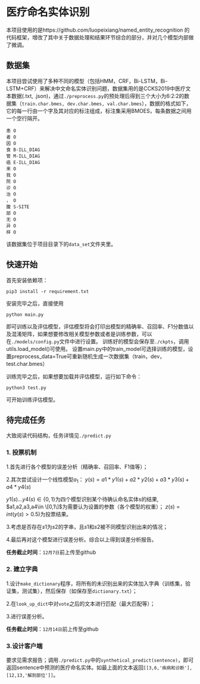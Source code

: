 # 医疗命名实体识别



本项目使用的是https://github.com/luopeixiang/named_entity_recognition 的代码框架，增改了其中关于数据处理和结果环节综合的部分，并对几个模型内部做了微调。

## 数据集

本项目尝试使用了多种不同的模型（包括HMM，CRF，Bi-LSTM，Bi-LSTM+CRF）来解决中文命名实体识别问题，数据集用的是CCKS2019中医疗文本数据(.txt, .json)，通过`./preprocess.py`的预处理后得到三个大小为6:2:2的数据集（`train.char.bmes, dev.char.bmes, val.char.bmes`），数据的格式如下，它的每一行由一个字及其对应的标注组成，标注集采用BMOES，每条数据之间用一个空行隔开。

```
患 O
者 O
因 O
食 B-ILL_DIAG
管 M-ILL_DIAG
癌 E-ILL_DIAG
来 O
我 O
院 O
诊 O
治 O
， O
腹 S-SITE
部 O
无 O
异 O
样 O
```

该数据集位于项目目录下的`data_set`文件夹里。

## 快速开始

首先安装依赖项：
```
pip3 install -r requirement.txt
```
安装完毕之后，直接使用
```
python main.py
```
即可训练以及评估模型，评估模型将会打印出模型的精确率、召回率、F1分数值以及混淆矩阵，如果想要修改相关模型参数或者是训练参数，可以在`./models/config.py`文件中进行设置。
训练好的模型会保存至`./ckpts`，调用utils.load_model()可使用。
设置main.py中的train_model可选择训练的模型，设置preprocess_data=True可重新随机生成一次数据集（train，dev，test.char.bmes）

训练完毕之后，如果想要加载并评估模型，运行如下命令：

```shell
python3 test.py
```


可开始训练评估模型。


## 待完成任务
大致阅读代码结构，任务详情见`./predict.py`
### 1. 投票机制
1.首先进行各个模型的误差分析（精确率、召回率、F1值等）；

2.其次尝试设计一个线性模型$a_1$：
$y(s) = a1*y1(s) + a2*y2(s) + a3*y3(s) + a4*y4(s)$

$y1(s)...y4(s)\in \{0,1\}$为四个模型识别某个待确认命名实体s的结果,
$a1,a2,a3,a4\in \[0,1\]$为需要认为设置的参数（各个模型的权重）；
$z(s) = int(y(s) > 0.5)$为投票结果。

3.考虑是否存在$s1$为$s2$的字串，且$s1$和$s2$被不同模型识别出来的情况；

4.最后再对这个模型进行误差分析。综合以上得到误差分析报告。

**任务截止时间**：`12月7日`前上传至github

### 2. 建立字典
1.设计`make_dictionary`程序，将所有的未识别出来的实体加入字典（训练集，验证集，测试集），然后保存（如保存至`dictionary.txt`）；

2.在`look_up_dict`中对`vote`之后的文本进行匹配（最大匹配等）；

3.进行误差分析。

**任务截止时间**：`12月14日`前上传至github

### 3.设计客户端
要求见需求报告；调用`./predict.py`中的`synthetical_predict(sentence)`，即可返回sentence中预测的医疗命名实体。如最上面的文本返回`[[3,6,'疾病和诊断'], [12,13,'解剖部位']]`。







